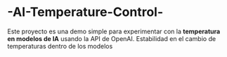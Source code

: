 # -AI-Temperature-Control-
Este proyecto es una demo simple para experimentar con la **temperatura en modelos de IA** usando la API de OpenAI.
Estabilidad en el cambio de temperaturas dentro de los modelos
